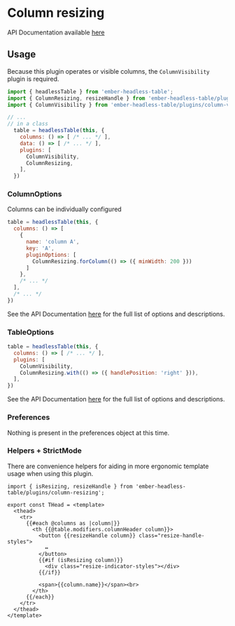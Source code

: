 # Column resizing

API Documentation available [here][api-docs]

[api-docs]: /api/modules/plugins_column_resizing

## Usage

Because this plugin operates or visible columns,
the `ColumnVisibility` plugin is required.

```js
import { headlessTable } from 'ember-headless-table';
import { ColumnResizing, resizeHandle } from 'ember-headless-table/plugins/column-resizing';
import { ColumnVisibility } from 'ember-headless-table/plugins/column-visibility';

// ...
// in a class
  table = headlessTable(this, {
    columns: () => [ /* ... */ ],
    data: () => [ /* ... */ ],
    plugins: [
      ColumnVisibility,
      ColumnResizing,
    ],
  })
```


### ColumnOptions

Columns can be individually configured

```js
table = headlessTable(this, {
  columns: () => [
    {
      name: 'column A',
      key: 'A',
      pluginOptions: [
        ColumnResizing.forColumn(() => ({ minWidth: 200 }))
      ]
    },
    /* ... */
  ],
  /* ... */
})
```

See the API Documentation [here][api-docs] for the full list of options and descriptions.

### TableOptions

```js
table = headlessTable(this, {
  columns: () => [ /* ... */ ],
  plugins: [
    ColumnVisibility,
    ColumnResizing.with(() => ({ handlePosition: 'right' })),
  ],
})
```

See the API Documentation [here][api-docs] for the full list of options and descriptions.

### Preferences

Nothing is present in the preferences object at this time.


### Helpers + StrictMode

There are convenience helpers for aiding in more ergonomic template usage when using this plugin.

```gjs
import { isResizing, resizeHandle } from 'ember-headless-table/plugins/column-resizing';

export const THead = <template>
  <thead>
    <tr>
      {{#each @columns as |column|}}
        <th {{@table.modifiers.columnHeader column}}>
          <button {{resizeHandle column}} class="resize-handle-styles">
            ↔
          </button>
          {{#if (isResizing column)}}
            <div class="resize-indicator-styles"></div>
          {{/if}}

          <span>{{column.name}}</span><br>
        </th>
      {{/each}}
    </tr>
  </thead>
</template>
```
